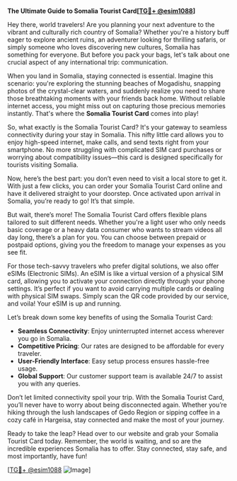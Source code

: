 **The Ultimate Guide to Somalia Tourist Card[[TG💪+ @esim1088](https://t.me/s/esim1088)]**

Hey there, world travelers! Are you planning your next adventure to the vibrant and culturally rich country of Somalia? Whether you're a history buff eager to explore ancient ruins, an adventurer looking for thrilling safaris, or simply someone who loves discovering new cultures, Somalia has something for everyone. But before you pack your bags, let's talk about one crucial aspect of any international trip: communication.

When you land in Somalia, staying connected is essential. Imagine this scenario: you're exploring the stunning beaches of Mogadishu, snapping photos of the crystal-clear waters, and suddenly realize you need to share those breathtaking moments with your friends back home. Without reliable internet access, you might miss out on capturing those precious memories instantly. That's where the **Somalia Tourist Card** comes into play!

So, what exactly is the Somalia Tourist Card? It's your gateway to seamless connectivity during your stay in Somalia. This nifty little card allows you to enjoy high-speed internet, make calls, and send texts right from your smartphone. No more struggling with complicated SIM card purchases or worrying about compatibility issues—this card is designed specifically for tourists visiting Somalia. 

Now, here’s the best part: you don’t even need to visit a local store to get it. With just a few clicks, you can order your Somalia Tourist Card online and have it delivered straight to your doorstep. Once activated upon arrival in Somalia, you’re ready to go! It’s that simple. 

But wait, there’s more! The Somalia Tourist Card offers flexible plans tailored to suit different needs. Whether you're a light user who only needs basic coverage or a heavy data consumer who wants to stream videos all day long, there’s a plan for you. You can choose between prepaid or postpaid options, giving you the freedom to manage your expenses as you see fit. 

For those tech-savvy travelers who prefer digital solutions, we also offer eSIMs (Electronic SIMs). An eSIM is like a virtual version of a physical SIM card, allowing you to activate your connection directly through your phone settings. It’s perfect if you want to avoid carrying multiple cards or dealing with physical SIM swaps. Simply scan the QR code provided by our service, and voila! Your eSIM is up and running.

Let’s break down some key benefits of using the Somalia Tourist Card:

- **Seamless Connectivity**: Enjoy uninterrupted internet access wherever you go in Somalia.
- **Competitive Pricing**: Our rates are designed to be affordable for every traveler.
- **User-Friendly Interface**: Easy setup process ensures hassle-free usage.
- **Global Support**: Our customer support team is available 24/7 to assist you with any queries.

Don’t let limited connectivity spoil your trip. With the Somalia Tourist Card, you’ll never have to worry about being disconnected again. Whether you’re hiking through the lush landscapes of Gedo Region or sipping coffee in a cozy café in Hargeisa, stay connected and make the most of your journey.

Ready to take the leap? Head over to our website and grab your Somalia Tourist Card today. Remember, the world is waiting, and so are the incredible experiences Somalia has to offer. Stay connected, stay safe, and most importantly, have fun!

[[TG💪+ @esim1088](https://t.me/s/esim1088) ![Image](https://i.postimg.cc/Y0z9fWf4/image.png)]